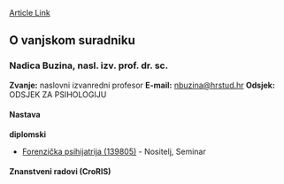 [Article Link](https://www.fhs.hr/djelatnik/nadica.buzina)

## O vanjskom suradniku
###  Nadica Buzina, nasl. izv. prof. dr. sc. 
**Zvanje:**
naslovni izvanredni profesor 
**E-mail:**
[nbuzina@hrstud.hr](javascript:startMail\('oamhav@neugfqhu.e'\);)
**Odsjek:**
ODSJEK ZA PSIHOLOGIJU 
#### Nastava
**diplomski**
  * [Forenzička psihijatrija (139805)](https://www.fhs.hr/predmet/forpsi_a) - Nositelj, Seminar


#### Znanstveni radovi (CroRIS)
